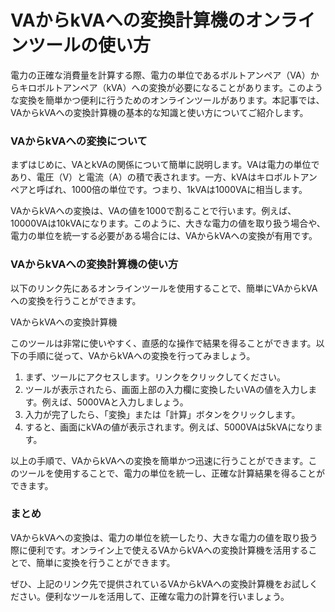 VAからkVAへの変換計算機のオンラインツールの使い方
===========================

電力の正確な消費量を計算する際、電力の単位であるボルトアンペア（VA）からキロボルトアンペア（kVA）への変換が必要になることがあります。このような変換を簡単かつ便利に行うためのオンラインツールがあります。本記事では、VAからkVAへの変換計算機の基本的な知識と使い方についてご紹介します。

### VAからkVAへの変換について

まずはじめに、VAとkVAの関係について簡単に説明します。VAは電力の単位であり、電圧（V）と電流（A）の積で表されます。一方、kVAはキロボルトアンペアと呼ばれ、1000倍の単位です。つまり、1kVAは1000VAに相当します。

VAからkVAへの変換は、VAの値を1000で割ることで行います。例えば、10000VAは10kVAになります。このように、大きな電力の値を取り扱う場合や、電力の単位を統一する必要がある場合には、VAからkVAへの変換が有用です。

### VAからkVAへの変換計算機の使い方

以下のリンク先にあるオンラインツールを使用することで、簡単にVAからkVAへの変換を行うことができます。

VAからkVAへの変換計算機

このツールは非常に使いやすく、直感的な操作で結果を得ることができます。以下の手順に従って、VAからkVAへの変換を行ってみましょう。

1. まず、ツールにアクセスします。リンクをクリックしてください。
2. ツールが表示されたら、画面上部の入力欄に変換したいVAの値を入力します。例えば、5000VAと入力しましょう。
3. 入力が完了したら、「変換」または「計算」ボタンをクリックします。
4. すると、画面にkVAの値が表示されます。例えば、5000VAは5kVAになります。

以上の手順で、VAからkVAへの変換を簡単かつ迅速に行うことができます。このツールを使用することで、電力の単位を統一し、正確な計算結果を得ることができます。

### まとめ

VAからkVAへの変換は、電力の単位を統一したり、大きな電力の値を取り扱う際に便利です。オンライン上で使えるVAからkVAへの変換計算機を活用することで、簡単に変換を行うことができます。

ぜひ、上記のリンク先で提供されているVAからkVAへの変換計算機をお試しください。便利なツールを活用して、正確な電力の計算を行いましょう。
